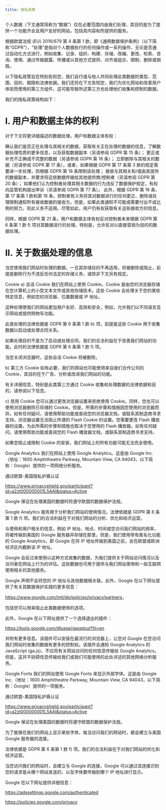 ```yaml
---
title: 隐私政策
---
```


个人数据（下文通常简称为“数据”）仅在必要范围内由我们处理，其目的是为了提供一个功能齐全且用户友好的网站，包括其内容和所提供的服务。

根据欧盟法规 (EU) 2016/679 第 4 条第 1 款，即《通用数据保护条例》（以下简称“GDPR”），“处理”是指对个人数据执行的任何操作或一系列操作，无论是否通过自动化方式进行，例如收集、记录、组织、构建、存储、改编、更改、检索、咨询、使用、通过传输披露、传播或以其他方式提供、对齐或组合、限制、删除或销毁。

以下隐私政策旨在特别告知您，我们自行或与他人共同处理此类数据的类型、范围、目的、期限和法律依据。我们还将在下文告知您，我们为优化网站和改善用户体验而使用的第三方组件，这可能导致所述第三方也处理他们收集和控制的数据。

我们的隐私政策结构如下：

# I. 用户和数据主体的权利

对于下文将更详细描述的数据处理，用户和数据主体有权：

确认我们是否正在处理与其相关的数据，获取有关正在处理的数据的信息，了解数据处理性质的更多信息，以及获取数据副本（另请参阅 GDPR 第 15 条）；
更正或补充不正确或不完整的数据（另请参阅 GDPR 第 16 条）；
立即删除与其相关的数据（另请参阅 GDPR 第 17 条），或者，如果根据 GDPR 第 17 条第 3 款的规定需要进一步处理，则根据 GDPR 第 18 条限制该处理；
接收与其相关和/或由其提供的数据副本，并要求将这些数据传输给其他提供商/控制者（另请参阅 GDPR 第 20 条）；
如果他们认为控制者处理其相关数据的行为违反了数据保护规定，有权向监管机构提出申诉（另请参阅 GDPR 第 77 条）。
此外，根据 GDPR 第 16 条、第 17 条第 1 款和第 18 条，控制者有义务将其对数据进行的任何更正、删除或处理限制通知所有接收数据的接收方。但是，如果此类通知不可能或需要付出不成比例的努力，则此义务不适用。尽管如此，用户仍有权获取有关这些接收方的信息。

同样，根据 GDPR 第 21 条，用户和数据主体有权反对控制者未来根据 GDPR 第 6 条第 1 款 f) 项对其数据进行的处理。特别是，允许反对以直接营销为目的的数据处理。

# II. 关于数据处理的信息

当您使用我们网站时处理的数据，一旦其存储目的不再适用，将被删除或阻止，前提是删除行为不违反任何法定的存储义务，或除非下文另有规定。

Cookie
a) 会话 Cookie
我们在网站上使用 Cookie。Cookie 是由您的浏览器存储在您计算机上的小型文本文件或其他存储技术。这些 Cookie 会处理关于您的某些特定信息，例如您的浏览器、位置数据或 IP 地址。

这种处理使我们的网站更加用户友好、高效和安全，例如，允许我们以不同语言显示网站或提供购物车功能。

此类处理的法律依据是 GDPR 第 6 条第 1 款 b) 项，前提是这些 Cookie 用于收集数据以启动或处理合同关系。

如果处理目的不是为了启动或处理合同，我们的合法利益在于改善我们网站的功能。此时的法律依据是 GDPR 第 6 条第 1 款 f) 项。

当您关闭浏览器时，这些会话 Cookie 将被删除。

b) 第三方 Cookie
如有必要，我们的网站也可能使用来自我们合作公司的 Cookie，其目的在于广告、分析或改进我们网站的功能。

有关详细信息，特别是此类第三方通过 Cookie 收集和处理数据的法律依据和目的，请参阅以下信息。

c) 禁用 Cookie
您可以通过更改浏览器设置来拒绝使用 Cookie。同样，您也可以使用浏览器删除已存储的 Cookie。但是，所需的步骤和措施因您使用的浏览器而异。如有任何疑问，请使用帮助功能或查阅您的浏览器文档，或联系其制造商寻求支持。浏览器设置无法阻止所谓的 Flash Cookie 的设置。您需要更改 Flash 播放器的设置。为此所需的步骤和措施也取决于您使用的 Flash 播放器。如有任何疑问，请使用帮助功能或查阅您的 Flash 播放器文档，或联系其制造商寻求支持。

如果您阻止或限制 Cookie 的安装，我们网站上的所有功能可能无法完全使用。

Google Analytics
我们在网站上使用 Google Analytics。这是由 Google Inc.（地址：1600 Amphitheatre Parkway, Mountain View, CA 94043，以下简称：Google）提供的一项网络分析服务。

通过欧盟-美国隐私护盾认证

<https://www.privacyshield.gov/participant?id=a2zt000000001L5AAI&status=Active>

Google 保证在处理美国的数据时将遵守欧盟的数据保护法规。

Google Analytics 服务用于分析我们网站的使用情况。法律依据是 GDPR 第 6 条第 1 款 f) 项。我们的合法利益在于对我们网站的分析、优化和经济运营。

与使用和用户相关的信息，例如 IP 地址、地点、时间或您访问我们网站的频率，将被传输到美国的 Google 服务器并存储在那里。但是，我们使用带有匿名化功能的 Google Analytics，即 Google 在将 IP 地址传输到美国之前，会在欧盟或欧洲经济区内截断该 IP 地址。

Google 会反过来使用以这种方式收集的数据，为我们提供关于网站访问情况以及访问者在网站上行为的评估。这些数据也可用于提供与我们网站使用和一般互联网使用相关的其他服务。

Google 声明不会将您的 IP 地址与其他数据相关联。此外，Google 在以下网址提供了有关其数据保护实践的更多信息：

<https://www.google.com/intl/de/policies/privacy/partners>，

包括您可以用来阻止此类数据使用的选项。

此外，Google 在以下网址提供了一个选择退出的插件：

<https://tools.google.com/dlpage/gaoptout?hl=en>

并附有更多信息。该插件可以安装在最流行的浏览器上，让您对 Google 在您访问我们网站时收集的数据有更多的控制权。该插件会通知 Google Analytics 的 JavaScript (ga.js)，不应将有关网站访问的任何信息传输给 Google Analytics。但是，这并不妨碍信息传输给我们或我们可能使用的此处详述的其他网络分析服务。

Google Fonts
我们的网站使用 Google Fonts 来显示外部字体。这是由 Google Inc.（地址：1600 Amphitheatre Parkway, Mountain View, CA 94043，以下简称：Google）提供的一项服务。

通过欧盟-美国隐私护盾认证

<https://www.privacyshield.gov/participant?id=a2zt000000001L5AAI&status=Active>

Google 保证在处理美国的数据时将遵守欧盟的数据保护法规。

为了能够在我们的网站上显示某些字体，每当访问我们的网站时，都会建立与美国 Google 服务器的连接。

法律依据是 GDPR 第 6 条第 1 款 f) 项。我们的合法利益在于对我们网站的优化和经济运营。

当您访问我们的网站时，会建立与 Google 的连接，Google 可以通过该连接识别您的请求是从哪个网站发送的，以及字体要传输到哪个 IP 地址进行显示。

Google 在以下网址提供详细信息：

<https://adssettings.google.com/authenticated>

<https://policies.google.com/privacy>